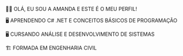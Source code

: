 👩‍💻 OLÁ, EU SOU A AMANDA E ESTE É O MEU PERFIL!

🖥️ APRENDENDO C# .NET E CONCEITOS BÁSICOS DE PROGRAMAÇÃO

🖥️  CURSANDO ANÁLISE E DESENVOLVIMENTO DE SISTEMAS

🏗️ FORMADA EM ENGENHARIA CIVIL



